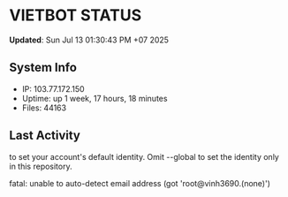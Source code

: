 # VIETBOT STATUS
**Updated**: Sun Jul 13 01:30:43 PM +07 2025

## System Info
- IP: 103.77.172.150
- Uptime: up 1 week, 17 hours, 18 minutes
- Files: 44163

## Last Activity

to set your account's default identity.
Omit --global to set the identity only in this repository.

fatal: unable to auto-detect email address (got 'root@vinh3690.(none)')
